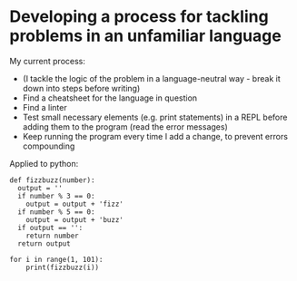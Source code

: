 Developing a process for tackling problems in an unfamiliar language
====================================================================

My current process:

- (I tackle the logic of the problem in a language-neutral way - break it down into steps before writing)
- Find a cheatsheet for the language in question
- Find a linter
- Test small necessary elements (e.g. print statements) in a REPL before adding them to the program (read the error messages)
- Keep running the program every time I add a change, to prevent errors compounding

Applied to python:

```
def fizzbuzz(number):
  output = ''
  if number % 3 == 0:
    output = output + 'fizz'
  if number % 5 == 0:
    output = output + 'buzz'
  if output == '':
    return number
  return output

for i in range(1, 101):
    print(fizzbuzz(i))
```
